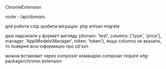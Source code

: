 ChromeExtension

route - /api/domain.

для роботи слід зробити міграцію: php artisan migrate

дані надсилати у форматі вигляду {domain: 'test', columns: ['type', 'price'], manager: 'App\Models\Manager', token: 'token'}, 
якщо columns не вказати, то поверне всю інформацію про об'єкт.

можна встановит через composer командою composer require wtg-package/chrome-extension
